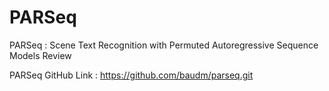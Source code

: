 # PARSeq
PARSeq : Scene Text Recognition with Permuted Autoregressive Sequence Models Review

PARSeq GitHub Link : https://github.com/baudm/parseq.git
